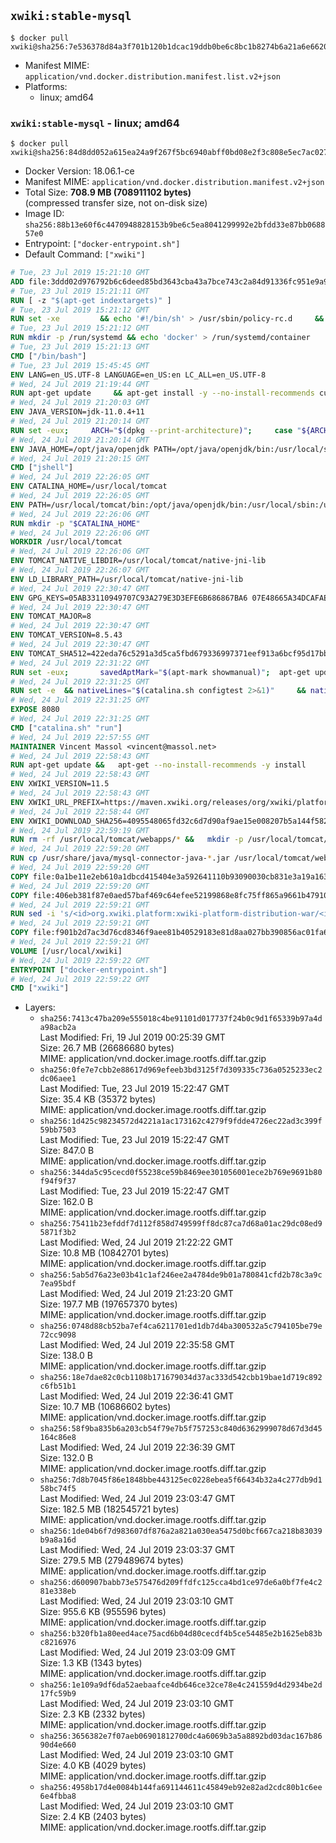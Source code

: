 ## `xwiki:stable-mysql`

```console
$ docker pull xwiki@sha256:7e536378d84a3f701b120b1dcac19ddb0be6c8bc1b8274b6a21a6e66200f9773
```

-	Manifest MIME: `application/vnd.docker.distribution.manifest.list.v2+json`
-	Platforms:
	-	linux; amd64

### `xwiki:stable-mysql` - linux; amd64

```console
$ docker pull xwiki@sha256:84d8dd052a615ea24a9f267f5bc6940abff0bd08e2f3c808e5ec7ac0276f3371
```

-	Docker Version: 18.06.1-ce
-	Manifest MIME: `application/vnd.docker.distribution.manifest.v2+json`
-	Total Size: **708.9 MB (708911102 bytes)**  
	(compressed transfer size, not on-disk size)
-	Image ID: `sha256:88b13e60f6c4470948828153b9be6c5ea8041299992e2bfdd33e87bb068857e0`
-	Entrypoint: `["docker-entrypoint.sh"]`
-	Default Command: `["xwiki"]`

```dockerfile
# Tue, 23 Jul 2019 15:21:10 GMT
ADD file:3ddd02d976792b6c6deed85bd3643cba43a7bce743c2a84d91336fc951e9a9ec in / 
# Tue, 23 Jul 2019 15:21:11 GMT
RUN [ -z "$(apt-get indextargets)" ]
# Tue, 23 Jul 2019 15:21:12 GMT
RUN set -xe 		&& echo '#!/bin/sh' > /usr/sbin/policy-rc.d 	&& echo 'exit 101' >> /usr/sbin/policy-rc.d 	&& chmod +x /usr/sbin/policy-rc.d 		&& dpkg-divert --local --rename --add /sbin/initctl 	&& cp -a /usr/sbin/policy-rc.d /sbin/initctl 	&& sed -i 's/^exit.*/exit 0/' /sbin/initctl 		&& echo 'force-unsafe-io' > /etc/dpkg/dpkg.cfg.d/docker-apt-speedup 		&& echo 'DPkg::Post-Invoke { "rm -f /var/cache/apt/archives/*.deb /var/cache/apt/archives/partial/*.deb /var/cache/apt/*.bin || true"; };' > /etc/apt/apt.conf.d/docker-clean 	&& echo 'APT::Update::Post-Invoke { "rm -f /var/cache/apt/archives/*.deb /var/cache/apt/archives/partial/*.deb /var/cache/apt/*.bin || true"; };' >> /etc/apt/apt.conf.d/docker-clean 	&& echo 'Dir::Cache::pkgcache ""; Dir::Cache::srcpkgcache "";' >> /etc/apt/apt.conf.d/docker-clean 		&& echo 'Acquire::Languages "none";' > /etc/apt/apt.conf.d/docker-no-languages 		&& echo 'Acquire::GzipIndexes "true"; Acquire::CompressionTypes::Order:: "gz";' > /etc/apt/apt.conf.d/docker-gzip-indexes 		&& echo 'Apt::AutoRemove::SuggestsImportant "false";' > /etc/apt/apt.conf.d/docker-autoremove-suggests
# Tue, 23 Jul 2019 15:21:12 GMT
RUN mkdir -p /run/systemd && echo 'docker' > /run/systemd/container
# Tue, 23 Jul 2019 15:21:13 GMT
CMD ["/bin/bash"]
# Tue, 23 Jul 2019 15:45:45 GMT
ENV LANG=en_US.UTF-8 LANGUAGE=en_US:en LC_ALL=en_US.UTF-8
# Wed, 24 Jul 2019 21:19:44 GMT
RUN apt-get update     && apt-get install -y --no-install-recommends curl ca-certificates locales     && echo "en_US.UTF-8 UTF-8" >> /etc/locale.gen     && locale-gen en_US.UTF-8     && rm -rf /var/lib/apt/lists/*
# Wed, 24 Jul 2019 21:20:03 GMT
ENV JAVA_VERSION=jdk-11.0.4+11
# Wed, 24 Jul 2019 21:20:14 GMT
RUN set -eux;     ARCH="$(dpkg --print-architecture)";     case "${ARCH}" in        aarch64|arm64)          ESUM='10e33e1862638e11a9158947b3d7b461727d8e396e378b171be1eb4dfe12f1ed';          BINARY_URL='https://github.com/AdoptOpenJDK/openjdk11-binaries/releases/download/jdk-11.0.4%2B11/OpenJDK11U-jdk_aarch64_linux_hotspot_11.0.4_11.tar.gz';          ;;        armhf)          ESUM='19f16c4b905055a13457d06ce9a107a54289d3828bf3ae378efc6deb908a5572';          BINARY_URL='https://github.com/AdoptOpenJDK/openjdk11-binaries/releases/download/jdk-11.0.4%2B11/OpenJDK11U-jdk_arm_linux_hotspot_11.0.4_11.tar.gz';          ;;        ppc64el|ppc64le)          ESUM='fc6b616f83fea033edd836c934f3e70764b5aa1dac0446df8a8b49297ca40a5e';          BINARY_URL='https://github.com/AdoptOpenJDK/openjdk11-binaries/releases/download/jdk-11.0.4%2B11/OpenJDK11U-jdk_ppc64le_linux_hotspot_11.0.4_11.tar.gz';          ;;        s390x)          ESUM='9487d27ef65b0cc30481cd0d23466aa6b36c90dfaa8a033166fad67bc37891de';          BINARY_URL='https://github.com/AdoptOpenJDK/openjdk11-binaries/releases/download/jdk-11.0.4%2B11/OpenJDK11U-jdk_s390x_linux_hotspot_11.0.4_11.tar.gz';          ;;        amd64|x86_64)          ESUM='90c33cf3f2ed0bd773f648815de7347e69cfbb3416ef3bf41616ab1c4aa0f5a8';          BINARY_URL='https://github.com/AdoptOpenJDK/openjdk11-binaries/releases/download/jdk-11.0.4%2B11/OpenJDK11U-jdk_x64_linux_hotspot_11.0.4_11.tar.gz';          ;;        *)          echo "Unsupported arch: ${ARCH}";          exit 1;          ;;     esac;     curl -LfsSo /tmp/openjdk.tar.gz ${BINARY_URL};     echo "${ESUM} */tmp/openjdk.tar.gz" | sha256sum -c -;     mkdir -p /opt/java/openjdk;     cd /opt/java/openjdk;     tar -xf /tmp/openjdk.tar.gz --strip-components=1;     rm -rf /tmp/openjdk.tar.gz;
# Wed, 24 Jul 2019 21:20:14 GMT
ENV JAVA_HOME=/opt/java/openjdk PATH=/opt/java/openjdk/bin:/usr/local/sbin:/usr/local/bin:/usr/sbin:/usr/bin:/sbin:/bin
# Wed, 24 Jul 2019 21:20:15 GMT
CMD ["jshell"]
# Wed, 24 Jul 2019 22:26:05 GMT
ENV CATALINA_HOME=/usr/local/tomcat
# Wed, 24 Jul 2019 22:26:05 GMT
ENV PATH=/usr/local/tomcat/bin:/opt/java/openjdk/bin:/usr/local/sbin:/usr/local/bin:/usr/sbin:/usr/bin:/sbin:/bin
# Wed, 24 Jul 2019 22:26:06 GMT
RUN mkdir -p "$CATALINA_HOME"
# Wed, 24 Jul 2019 22:26:06 GMT
WORKDIR /usr/local/tomcat
# Wed, 24 Jul 2019 22:26:06 GMT
ENV TOMCAT_NATIVE_LIBDIR=/usr/local/tomcat/native-jni-lib
# Wed, 24 Jul 2019 22:26:07 GMT
ENV LD_LIBRARY_PATH=/usr/local/tomcat/native-jni-lib
# Wed, 24 Jul 2019 22:30:47 GMT
ENV GPG_KEYS=05AB33110949707C93A279E3D3EFE6B686867BA6 07E48665A34DCAFAE522E5E6266191C37C037D42 47309207D818FFD8DCD3F83F1931D684307A10A5 541FBE7D8F78B25E055DDEE13C370389288584E7 61B832AC2F1C5A90F0F9B00A1C506407564C17A3 713DA88BE50911535FE716F5208B0AB1D63011C7 79F7026C690BAA50B92CD8B66A3AD3F4F22C4FED 9BA44C2621385CB966EBA586F72C284D731FABEE A27677289986DB50844682F8ACB77FC2E86E29AC A9C5DF4D22E99998D9875A5110C01C5A2F6059E7 DCFD35E0BF8CA7344752DE8B6FB21E8933C60243 F3A04C595DB5B6A5F1ECA43E3B7BBB100D811BBE F7DA48BB64BCB84ECBA7EE6935CD23C10D498E23
# Wed, 24 Jul 2019 22:30:47 GMT
ENV TOMCAT_MAJOR=8
# Wed, 24 Jul 2019 22:30:47 GMT
ENV TOMCAT_VERSION=8.5.43
# Wed, 24 Jul 2019 22:30:47 GMT
ENV TOMCAT_SHA512=422eda76c5291a3d5ca5fbd679336997371eef913a6bcf95d17bb5b3ba41a3e033c022789cb61a56914be11251492f6c4fced72dbfefb33b31a3b5b0243335c5
# Wed, 24 Jul 2019 22:31:22 GMT
RUN set -eux; 		savedAptMark="$(apt-mark showmanual)"; 	apt-get update; 	apt-get install -y --no-install-recommends 		gnupg dirmngr 		wget ca-certificates 	; 		ddist() { 		local f="$1"; shift; 		local distFile="$1"; shift; 		local success=; 		local distUrl=; 		for distUrl in 			'https://www.apache.org/dyn/closer.cgi?action=download&filename=' 			https://www-us.apache.org/dist/ 			https://www.apache.org/dist/ 			https://archive.apache.org/dist/ 		; do 			if wget -O "$f" "$distUrl$distFile" && [ -s "$f" ]; then 				success=1; 				break; 			fi; 		done; 		[ -n "$success" ]; 	}; 		ddist 'tomcat.tar.gz' "tomcat/tomcat-$TOMCAT_MAJOR/v$TOMCAT_VERSION/bin/apache-tomcat-$TOMCAT_VERSION.tar.gz"; 	echo "$TOMCAT_SHA512 *tomcat.tar.gz" | sha512sum --strict --check -; 	ddist 'tomcat.tar.gz.asc' "tomcat/tomcat-$TOMCAT_MAJOR/v$TOMCAT_VERSION/bin/apache-tomcat-$TOMCAT_VERSION.tar.gz.asc"; 	export GNUPGHOME="$(mktemp -d)"; 	for key in $GPG_KEYS; do 		gpg --batch --keyserver ha.pool.sks-keyservers.net --recv-keys "$key"; 	done; 	gpg --batch --verify tomcat.tar.gz.asc tomcat.tar.gz; 	tar -xf tomcat.tar.gz --strip-components=1; 	rm bin/*.bat; 	rm tomcat.tar.gz*; 	command -v gpgconf && gpgconf --kill all || :; 	rm -rf "$GNUPGHOME"; 		nativeBuildDir="$(mktemp -d)"; 	tar -xf bin/tomcat-native.tar.gz -C "$nativeBuildDir" --strip-components=1; 	apt-get install -y --no-install-recommends 		dpkg-dev 		gcc 		libapr1-dev 		libssl-dev 		make 	; 	( 		export CATALINA_HOME="$PWD"; 		cd "$nativeBuildDir/native"; 		gnuArch="$(dpkg-architecture --query DEB_BUILD_GNU_TYPE)"; 		aprConfig="$(command -v apr-1-config)"; 		./configure 			--build="$gnuArch" 			--libdir="$TOMCAT_NATIVE_LIBDIR" 			--prefix="$CATALINA_HOME" 			--with-apr="$aprConfig" 			--with-java-home="$JAVA_HOME" 			--with-ssl=yes; 		make -j "$(nproc)"; 		make install; 	); 	rm -rf "$nativeBuildDir"; 	rm bin/tomcat-native.tar.gz; 		apt-mark auto '.*' > /dev/null; 	[ -z "$savedAptMark" ] || apt-mark manual $savedAptMark > /dev/null; 	find "$TOMCAT_NATIVE_LIBDIR" -type f -executable -exec ldd '{}' ';' 		| awk '/=>/ { print $(NF-1) }' 		| sort -u 		| xargs -r dpkg-query --search 		| cut -d: -f1 		| sort -u 		| xargs -r apt-mark manual 	; 	apt-get purge -y --auto-remove -o APT::AutoRemove::RecommendsImportant=false; 	rm -rf /var/lib/apt/lists/*; 		find ./bin/ -name '*.sh' -exec sed -ri 's|^#!/bin/sh$|#!/usr/bin/env bash|' '{}' +; 		chmod -R +rX .; 	chmod 777 logs work
# Wed, 24 Jul 2019 22:31:25 GMT
RUN set -e 	&& nativeLines="$(catalina.sh configtest 2>&1)" 	&& nativeLines="$(echo "$nativeLines" | grep 'Apache Tomcat Native')" 	&& nativeLines="$(echo "$nativeLines" | sort -u)" 	&& if ! echo "$nativeLines" | grep 'INFO: Loaded APR based Apache Tomcat Native library' >&2; then 		echo >&2 "$nativeLines"; 		exit 1; 	fi
# Wed, 24 Jul 2019 22:31:25 GMT
EXPOSE 8080
# Wed, 24 Jul 2019 22:31:25 GMT
CMD ["catalina.sh" "run"]
# Wed, 24 Jul 2019 22:57:55 GMT
MAINTAINER Vincent Massol <vincent@massol.net>
# Wed, 24 Jul 2019 22:58:43 GMT
RUN apt-get update &&   apt-get --no-install-recommends -y install     curl     libreoffice     unzip     procps     libmysql-java &&   rm -rf /var/lib/apt/lists/*
# Wed, 24 Jul 2019 22:58:43 GMT
ENV XWIKI_VERSION=11.5
# Wed, 24 Jul 2019 22:58:43 GMT
ENV XWIKI_URL_PREFIX=https://maven.xwiki.org/releases/org/xwiki/platform/xwiki-platform-distribution-war/11.5
# Wed, 24 Jul 2019 22:58:44 GMT
ENV XWIKI_DOWNLOAD_SHA256=4095548065fd32c6d7d90af9ae15e008207b5a144f5823b0bd8520d6a874bf3a
# Wed, 24 Jul 2019 22:59:19 GMT
RUN rm -rf /usr/local/tomcat/webapps/* &&   mkdir -p /usr/local/tomcat/temp &&   mkdir -p /usr/local/xwiki/data &&   curl -fSL "${XWIKI_URL_PREFIX}/xwiki-platform-distribution-war-${XWIKI_VERSION}.war" -o xwiki.war &&   echo "$XWIKI_DOWNLOAD_SHA256 xwiki.war" | sha256sum -c - &&   unzip -d /usr/local/tomcat/webapps/ROOT xwiki.war &&   rm -f xwiki.war
# Wed, 24 Jul 2019 22:59:20 GMT
RUN cp /usr/share/java/mysql-connector-java-*.jar /usr/local/tomcat/webapps/ROOT/WEB-INF/lib/
# Wed, 24 Jul 2019 22:59:20 GMT
COPY file:0a1be11e2eb610a1dbcd415404e3a592641110b93090030cb831e3a19a163017 in /usr/local/tomcat/bin/ 
# Wed, 24 Jul 2019 22:59:20 GMT
COPY file:406eb381f87e0aed57baf469c64efee52199868e8fc75ff865a9661b47910460 in /usr/local/tomcat/webapps/ROOT/WEB-INF/hibernate.cfg.xml 
# Wed, 24 Jul 2019 22:59:21 GMT
RUN sed -i 's/<id>org.xwiki.platform:xwiki-platform-distribution-war/<id>org.xwiki.platform:xwiki-platform-distribution-docker/'   /usr/local/tomcat/webapps/ROOT/META-INF/extension.xed
# Wed, 24 Jul 2019 22:59:21 GMT
COPY file:f901b2d7ac3d76cd8346f9aee81b40529183e81d8aa027bb390856ac01fa6cc0 in /usr/local/bin/docker-entrypoint.sh 
# Wed, 24 Jul 2019 22:59:21 GMT
VOLUME [/usr/local/xwiki]
# Wed, 24 Jul 2019 22:59:22 GMT
ENTRYPOINT ["docker-entrypoint.sh"]
# Wed, 24 Jul 2019 22:59:22 GMT
CMD ["xwiki"]
```

-	Layers:
	-	`sha256:7413c47ba209e555018c4be91101d017737f24b0c9d1f65339b97a4da98acb2a`  
		Last Modified: Fri, 19 Jul 2019 00:25:39 GMT  
		Size: 26.7 MB (26686680 bytes)  
		MIME: application/vnd.docker.image.rootfs.diff.tar.gzip
	-	`sha256:0fe7e7cbb2e88617d969efeeb3bd3125f7d309335c736a0525233ec2dc06aee1`  
		Last Modified: Tue, 23 Jul 2019 15:22:47 GMT  
		Size: 35.4 KB (35372 bytes)  
		MIME: application/vnd.docker.image.rootfs.diff.tar.gzip
	-	`sha256:1d425c98234572d4221a1ac173162c4279f9fdde4726ec22ad3c399f59bb7503`  
		Last Modified: Tue, 23 Jul 2019 15:22:47 GMT  
		Size: 847.0 B  
		MIME: application/vnd.docker.image.rootfs.diff.tar.gzip
	-	`sha256:344da5c95cecd0f55238ce59b8469ee301056001ece2b769e9691b80f94f9f37`  
		Last Modified: Tue, 23 Jul 2019 15:22:47 GMT  
		Size: 162.0 B  
		MIME: application/vnd.docker.image.rootfs.diff.tar.gzip
	-	`sha256:75411b23efddf7d112f858d749599ff8dc87ca7d68a01ac29dc08ed95871f3b2`  
		Last Modified: Wed, 24 Jul 2019 21:22:22 GMT  
		Size: 10.8 MB (10842701 bytes)  
		MIME: application/vnd.docker.image.rootfs.diff.tar.gzip
	-	`sha256:5ab5d76a23e03b41c1af246ee2a4784de9b01a780841cfd2b78c3a9c7ea95bdf`  
		Last Modified: Wed, 24 Jul 2019 21:23:20 GMT  
		Size: 197.7 MB (197657370 bytes)  
		MIME: application/vnd.docker.image.rootfs.diff.tar.gzip
	-	`sha256:0748d88cb52ba7ef4ca6211701ed1db7d4ba300532a5c794105be79e72cc9098`  
		Last Modified: Wed, 24 Jul 2019 22:35:58 GMT  
		Size: 138.0 B  
		MIME: application/vnd.docker.image.rootfs.diff.tar.gzip
	-	`sha256:18e7dae82c0cb1108b171679034d37ac333d542cbb19bae1d719c892c6fb51b1`  
		Last Modified: Wed, 24 Jul 2019 22:36:41 GMT  
		Size: 10.7 MB (10686602 bytes)  
		MIME: application/vnd.docker.image.rootfs.diff.tar.gzip
	-	`sha256:58f9ba835b6a203cb54f79e7b5f757253c840d6362999078d67d3d45164c86e8`  
		Last Modified: Wed, 24 Jul 2019 22:36:39 GMT  
		Size: 132.0 B  
		MIME: application/vnd.docker.image.rootfs.diff.tar.gzip
	-	`sha256:7d8b7045f86e1848bbe443125ec0228ebea5f66434b32a4c277db9d158bc74f5`  
		Last Modified: Wed, 24 Jul 2019 23:03:47 GMT  
		Size: 182.5 MB (182545721 bytes)  
		MIME: application/vnd.docker.image.rootfs.diff.tar.gzip
	-	`sha256:1de04b6f7d983607df876a2a821a030ea5475d0bcf667ca218b83039b9a8a16d`  
		Last Modified: Wed, 24 Jul 2019 23:03:37 GMT  
		Size: 279.5 MB (279489674 bytes)  
		MIME: application/vnd.docker.image.rootfs.diff.tar.gzip
	-	`sha256:d600907babb73e575476d209ffdfc125cca4bd1ce97de6a0bf7fe4c281e338eb`  
		Last Modified: Wed, 24 Jul 2019 23:03:10 GMT  
		Size: 955.6 KB (955596 bytes)  
		MIME: application/vnd.docker.image.rootfs.diff.tar.gzip
	-	`sha256:b320fb1a80eed4ace75acd6b04d80cecdf4b5ce54485e2b1625eb83bc8216976`  
		Last Modified: Wed, 24 Jul 2019 23:03:09 GMT  
		Size: 1.3 KB (1343 bytes)  
		MIME: application/vnd.docker.image.rootfs.diff.tar.gzip
	-	`sha256:1e109a9df6da52aebaafce4db646ce32ce78e4c241559d4d2934be2d17fc59b9`  
		Last Modified: Wed, 24 Jul 2019 23:03:10 GMT  
		Size: 2.3 KB (2332 bytes)  
		MIME: application/vnd.docker.image.rootfs.diff.tar.gzip
	-	`sha256:3656382e7f07aeb06901812700dc4a6069b3a5a8892bd03dac167b8690d4e660`  
		Last Modified: Wed, 24 Jul 2019 23:03:10 GMT  
		Size: 4.0 KB (4029 bytes)  
		MIME: application/vnd.docker.image.rootfs.diff.tar.gzip
	-	`sha256:4958b17d4e0084b144fa691144611c45849eb92e82ad2cdc80b1c6ee6e4fbba8`  
		Last Modified: Wed, 24 Jul 2019 23:03:10 GMT  
		Size: 2.4 KB (2403 bytes)  
		MIME: application/vnd.docker.image.rootfs.diff.tar.gzip
